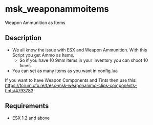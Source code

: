# msk_weaponammoitems
Weapon Ammunition as Items


## Description
* We all know the issue with ESX and Weapon Ammunition. With this Script you get Ammo as Items.
  * So if you have 10 9mm items in your inventory you can shoot 10 times.
* You can set as many items as you want in config.lua

If you want to have Weapon Components and Tints then use this: https://forum.cfx.re/t/esx-msk-weaponammo-clips-components-tints/4793783

## Requirements
* ESX 1.2 and above